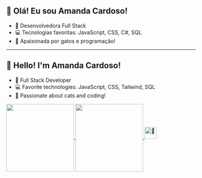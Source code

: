 
<!--
**Amndc/Amndc** is a ✨ _special_ ✨ repository because its `README.md` (this file) appears on your GitHub profile.

Here are some ideas to get you started:

- 🔭 I’m currently working on ...
- 🌱 I’m currently learning ...
- 👯 I’m looking to collaborate on ...
- 🤔 I’m looking for help with ...
- 💬 Ask me about ...
- 📫 How to reach me: ...
- 😄 Pronouns: ...
- ⚡ Fun fact: ...
-->

## 👋 Olá! Eu sou Amanda Cardoso!  ##
- 🌟 Desenvolvedora Full Stack
- 💻 Tecnologias favoritas: JavaScript, CSS, C#, SQL
- 🐾 Apaixonada por gatos e programação!

---

## 👋 Hello! I'm Amanda Cardoso! ##
- 🌟 Full Stack Developer
- 💻 Favorite technologies: JavaScript, CSS, Tailwind, SQL
- 🐾 Passionate about cats and coding!

<a href="https://github.com/Amndc/github-readme-stats">
  <img height=180 align="center" src="https://github-readme-stats.vercel.app/api?username=Amndc&show_icons=true&theme=material-palenight" />
</a>
<a href="https://github.com/Amndc/convoychat">
  <img height=180 align="center" src="https://github-readme-stats.vercel.app/api/top-langs/?username=Amndc&layout=compact&theme=material-palenight" />
</a>




<picture>
  <source srcset="https://fonts.gstatic.com/s/e/notoemoji/latest/1f49c/512.webp" type="image/webp">
  <img src="https://fonts.gstatic.com/s/e/notoemoji/latest/1f49c/512.gif" alt="💜" width="32" height="32">
</picture>
